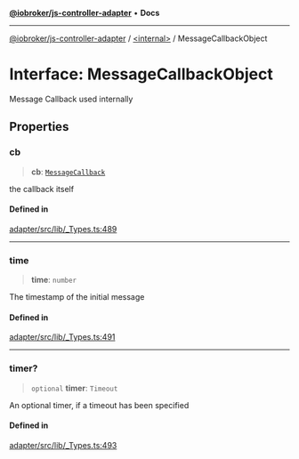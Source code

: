 [**@iobroker/js-controller-adapter**](../../README.md) • **Docs**

***

[@iobroker/js-controller-adapter](../../globals.md) / [\<internal\>](../README.md) / MessageCallbackObject

# Interface: MessageCallbackObject

Message Callback used internally

## Properties

### cb

> **cb**: [`MessageCallback`](../type-aliases/MessageCallback.md)

the callback itself

#### Defined in

[adapter/src/lib/\_Types.ts:489](https://github.com/ioBroker/ioBroker.js-controller/blob/5cf8c0f8f818a3bd00a8d0bf4c2516676b695603/packages/adapter/src/lib/_Types.ts#L489)

***

### time

> **time**: `number`

The timestamp of the initial message

#### Defined in

[adapter/src/lib/\_Types.ts:491](https://github.com/ioBroker/ioBroker.js-controller/blob/5cf8c0f8f818a3bd00a8d0bf4c2516676b695603/packages/adapter/src/lib/_Types.ts#L491)

***

### timer?

> `optional` **timer**: `Timeout`

An optional timer, if a timeout has been specified

#### Defined in

[adapter/src/lib/\_Types.ts:493](https://github.com/ioBroker/ioBroker.js-controller/blob/5cf8c0f8f818a3bd00a8d0bf4c2516676b695603/packages/adapter/src/lib/_Types.ts#L493)
